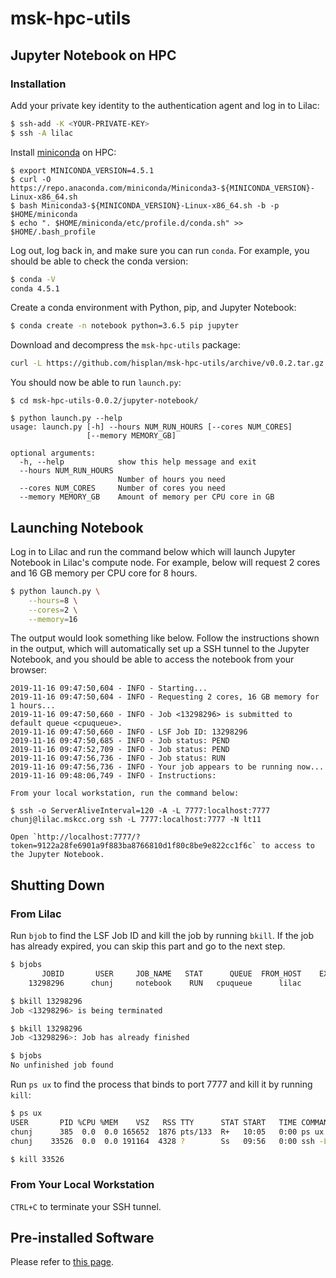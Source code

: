 # msk-hpc-utils

## Jupyter Notebook on HPC

### Installation

Add your private key identity to the authentication agent and log in to Lilac:

```bash
$ ssh-add -K <YOUR-PRIVATE-KEY>
$ ssh -A lilac
```

Install [miniconda](https://docs.conda.io/en/latest/miniconda.html) on HPC:

```
$ export MINICONDA_VERSION=4.5.1
$ curl -O https://repo.anaconda.com/miniconda/Miniconda3-${MINICONDA_VERSION}-Linux-x86_64.sh
$ bash Miniconda3-${MINICONDA_VERSION}-Linux-x86_64.sh -b -p $HOME/miniconda
$ echo ". $HOME/miniconda/etc/profile.d/conda.sh" >> $HOME/.bash_profile
```

Log out, log back in, and make sure you can run `conda`. For example, you should be able to check the conda version:

```bash
$ conda -V
conda 4.5.1
```

Create a conda environment with Python, pip, and Jupyter Notebook:

```bash
$ conda create -n notebook python=3.6.5 pip jupyter
```

Download and decompress the `msk-hpc-utils` package:

```bash
curl -L https://github.com/hisplan/msk-hpc-utils/archive/v0.0.2.tar.gz | tar xz
```

You should now be able to run `launch.py`:

```
$ cd msk-hpc-utils-0.0.2/jupyter-notebook/

$ python launch.py --help
usage: launch.py [-h] --hours NUM_RUN_HOURS [--cores NUM_CORES]
                 [--memory MEMORY_GB]

optional arguments:
  -h, --help            show this help message and exit
  --hours NUM_RUN_HOURS
                        Number of hours you need
  --cores NUM_CORES     Number of cores you need
  --memory MEMORY_GB    Amount of memory per CPU core in GB
```

## Launching Notebook

Log in to Lilac and run the command below which will launch Jupyter Notebook in Lilac's compute node. For example, below will request 2 cores and 16 GB memory per CPU core for 8 hours.

```bash
$ python launch.py \
    --hours=8 \
    --cores=2 \
    --memory=16
```

The output would look something like below. Follow the instructions shown in the output, which will automatically set up a SSH tunnel to the Jupyter Notebook, and you should be able to access the notebook from your browser:

```
2019-11-16 09:47:50,604 - INFO - Starting...
2019-11-16 09:47:50,604 - INFO - Requesting 2 cores, 16 GB memory for 1 hours...
2019-11-16 09:47:50,660 - INFO - Job <13298296> is submitted to default queue <cpuqueue>.
2019-11-16 09:47:50,660 - INFO - LSF Job ID: 13298296
2019-11-16 09:47:50,685 - INFO - Job status: PEND
2019-11-16 09:47:52,709 - INFO - Job status: PEND
2019-11-16 09:47:56,736 - INFO - Job status: RUN
2019-11-16 09:47:56,736 - INFO - Your job appears to be running now...
2019-11-16 09:48:06,749 - INFO - Instructions:

From your local workstation, run the command below:

$ ssh -o ServerAliveInterval=120 -A -L 7777:localhost:7777 chunj@lilac.mskcc.org ssh -L 7777:localhost:7777 -N lt11

Open `http://localhost:7777/?token=9122a28fe6901a9f883ba8766810d1f80c8be9e822cc1f6c` to access to the Jupyter Notebook.
```

## Shutting Down

### From Lilac

Run `bjob` to find the LSF Job ID and kill the job by running `bkill`. If the job has already expired, you can skip this part and go to the next step.

```bash
$ bjobs
       JOBID       USER     JOB_NAME   STAT      QUEUE  FROM_HOST    EXEC_HOST   SUBMIT_TIME    START_TIME  TIME_LEFT
    13298296      chunj     notebook    RUN   cpuqueue      lilac         lt11  Nov 17 20:42  Nov 17 20:42     0:51 L

$ bkill 13298296
Job <13298296> is being terminated

$ bkill 13298296
Job <13298296>: Job has already finished

$ bjobs
No unfinished job found
```

Run `ps ux` to find the process that binds to port 7777 and kill it by running `kill`:

```bash
$ ps ux
USER       PID %CPU %MEM    VSZ   RSS TTY      STAT START   TIME COMMAND
chunj      385  0.0  0.0 165652  1876 pts/133  R+   10:05   0:00 ps ux
chunj    33526  0.0  0.0 191164  4328 ?        Ss   09:56   0:00 ssh -L 7777:localhost:7777 -N lt11

$ kill 33526
```

### From Your Local Workstation

`CTRL+C` to terminate your SSH tunnel.

## Pre-installed Software

Please refer to [this page](./preinstalled-software/README.md).
